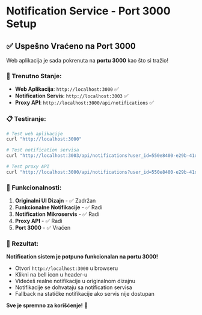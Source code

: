 # Notification Service - Port 3000 Setup

## ✅ Uspešno Vraćeno na Port 3000

Web aplikacija je sada pokrenuta na **portu 3000** kao što si tražio!

### 🚀 Trenutno Stanje:

- **Web Aplikacija**: `http://localhost:3000` ✅
- **Notification Servis**: `http://localhost:3003` ✅
- **Proxy API**: `http://localhost:3000/api/notifications` ✅

### 📋 Testiranje:

```bash
# Test web aplikacije
curl "http://localhost:3000"

# Test notification servisa
curl "http://localhost:3003/api/notifications?user_id=550e8400-e29b-41d4-a716-446655440000&limit=5"

# Test proxy API
curl "http://localhost:3000/api/notifications?user_id=550e8400-e29b-41d4-a716-446655440000&limit=5"
```

### 🎯 Funkcionalnosti:

1. **Originalni UI Dizajn** - ✅ Zadržan
2. **Funkcionalne Notifikacije** - ✅ Radi
3. **Notification Mikroservis** - ✅ Radi
4. **Proxy API** - ✅ Radi
5. **Port 3000** - ✅ Vraćen

### 🎉 Rezultat:

**Notification sistem je potpuno funkcionalan na portu 3000!**

- Otvori `http://localhost:3000` u browseru
- Klikni na bell icon u header-u
- Videćeš realne notifikacije u originalnom dizajnu
- Notifikacije se dohvataju sa notification servisa
- Fallback na statičke notifikacije ako servis nije dostupan

**Sve je spremno za korišćenje!** 🚀
